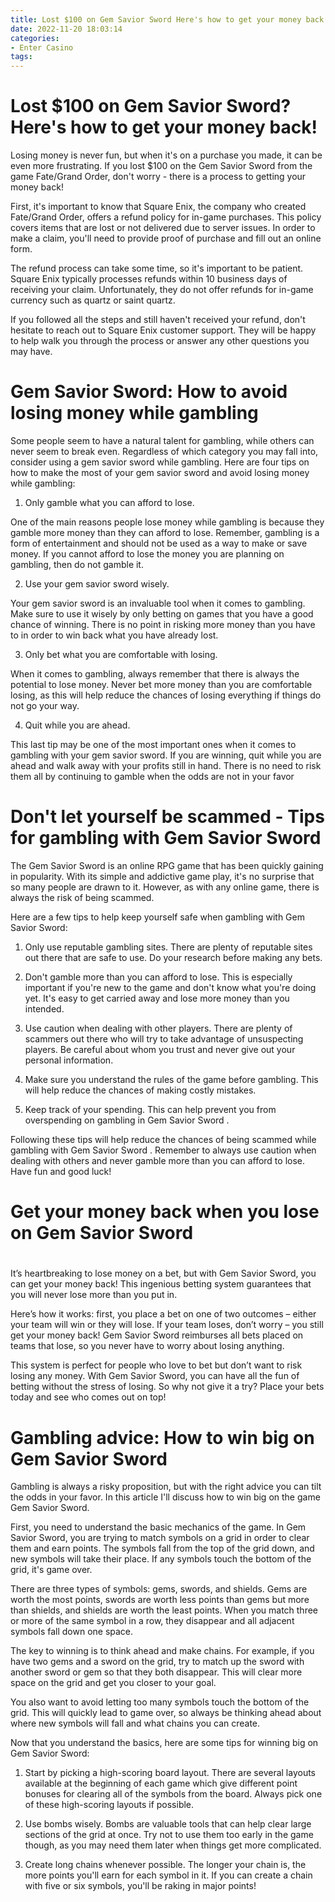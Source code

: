 ```yaml
---
title: Lost $100 on Gem Savior Sword Here's how to get your money back!
date: 2022-11-20 18:03:14
categories:
- Enter Casino
tags:
---
```



#  Lost $100 on Gem Savior Sword? Here's how to get your money back!

Losing money is never fun, but when it's on a purchase you made, it can be even more frustrating. If you lost $100 on the Gem Savior Sword from the game Fate/Grand Order, don't worry - there is a process to getting your money back!

First, it's important to know that Square Enix, the company who created Fate/Grand Order, offers a refund policy for in-game purchases. This policy covers items that are lost or not delivered due to server issues. In order to make a claim, you'll need to provide proof of purchase and fill out an online form.

The refund process can take some time, so it's important to be patient. Square Enix typically processes refunds within 10 business days of receiving your claim. Unfortunately, they do not offer refunds for in-game currency such as quartz or saint quartz.

If you followed all the steps and still haven't received your refund, don't hesitate to reach out to Square Enix customer support. They will be happy to help walk you through the process or answer any other questions you may have.

#  Gem Savior Sword: How to avoid losing money while gambling

Some people seem to have a natural talent for gambling, while others can never seem to break even. Regardless of which category you may fall into, consider using a gem savior sword while gambling. Here are four tips on how to make the most of your gem savior sword and avoid losing money while gambling:

1. Only gamble what you can afford to lose.

One of the main reasons people lose money while gambling is because they gamble more money than they can afford to lose. Remember, gambling is a form of entertainment and should not be used as a way to make or save money. If you cannot afford to lose the money you are planning on gambling, then do not gamble it.

2. Use your gem savior sword wisely.

Your gem savior sword is an invaluable tool when it comes to gambling. Make sure to use it wisely by only betting on games that you have a good chance of winning. There is no point in risking more money than you have to in order to win back what you have already lost.

3. Only bet what you are comfortable with losing.

When it comes to gambling, always remember that there is always the potential to lose money. Never bet more money than you are comfortable losing, as this will help reduce the chances of losing everything if things do not go your way.

4. Quit while you are ahead.

This last tip may be one of the most important ones when it comes to gambling with your gem savior sword. If you are winning, quit while you are ahead and walk away with your profits still in hand. There is no need to risk them all by continuing to gamble when the odds are not in your favor

#  Don't let yourself be scammed - Tips for gambling with Gem Savior Sword

The Gem Savior Sword is an online RPG game that has been quickly gaining in popularity. With its simple and addictive game play, it's no surprise that so many people are drawn to it. However, as with any online game, there is always the risk of being scammed.

Here are a few tips to help keep yourself safe when gambling with Gem Savior Sword:

1. Only use reputable gambling sites. There are plenty of reputable sites out there that are safe to use. Do your research before making any bets.

2. Don't gamble more than you can afford to lose. This is especially important if you're new to the game and don't know what you're doing yet. It's easy to get carried away and lose more money than you intended.

3. Use caution when dealing with other players. There are plenty of scammers out there who will try to take advantage of unsuspecting players. Be careful about whom you trust and never give out your personal information.

4. Make sure you understand the rules of the game before gambling. This will help reduce the chances of making costly mistakes.

5. Keep track of your spending. This can help prevent you from overspending on gambling in Gem Savior Sword .

Following these tips will help reduce the chances of being scammed while gambling with Gem Savior Sword . Remember to always use caution when dealing with others and never gamble more than you can afford to lose. Have fun and good luck!

#  Get your money back when you lose on Gem Savior Sword

#

It’s heartbreaking to lose money on a bet, but with Gem Savior Sword, you can get your money back! This ingenious betting system guarantees that you will never lose more than you put in.

Here’s how it works: first, you place a bet on one of two outcomes – either your team will win or they will lose. If your team loses, don’t worry – you still get your money back! Gem Savior Sword reimburses all bets placed on teams that lose, so you never have to worry about losing anything.

This system is perfect for people who love to bet but don’t want to risk losing any money. With Gem Savior Sword, you can have all the fun of betting without the stress of losing. So why not give it a try? Place your bets today and see who comes out on top!

#  Gambling advice: How to win big on Gem Savior Sword

Gambling is always a risky proposition, but with the right advice you can tilt the odds in your favor. In this article I'll discuss how to win big on the game Gem Savior Sword.

First, you need to understand the basic mechanics of the game. In Gem Savior Sword, you are trying to match symbols on a grid in order to clear them and earn points. The symbols fall from the top of the grid down, and new symbols will take their place. If any symbols touch the bottom of the grid, it's game over.

There are three types of symbols: gems, swords, and shields. Gems are worth the most points, swords are worth less points than gems but more than shields, and shields are worth the least points. When you match three or more of the same symbol in a row, they disappear and all adjacent symbols fall down one space.

The key to winning is to think ahead and make chains. For example, if you have two gems and a sword on the grid, try to match up the sword with another sword or gem so that they both disappear. This will clear more space on the grid and get you closer to your goal.

You also want to avoid letting too many symbols touch the bottom of the grid. This will quickly lead to game over, so always be thinking ahead about where new symbols will fall and what chains you can create.

Now that you understand the basics, here are some tips for winning big on Gem Savior Sword:

1) Start by picking a high-scoring board layout. There are several layouts available at the beginning of each game which give different point bonuses for clearing all of the symbols from the board. Always pick one of these high-scoring layouts if possible.

2) Use bombs wisely. Bombs are valuable tools that can help clear large sections of the grid at once. Try not to use them too early in the game though, as you may need them later when things get more complicated.

3) Create long chains whenever possible. The longer your chain is, the more points you'll earn for each symbol in it. If you can create a chain with five or six symbols, you'll be raking in major points!